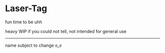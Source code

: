 # Laser-Tag
fun time to be uhh

heavy WIP if you could not tell, not intended for general use

---

name subject to change ಠ_ಠ
